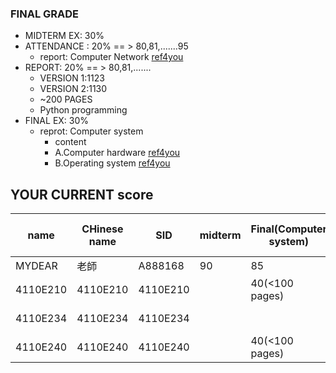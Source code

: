 ### FINAL GRADE
- MIDTERM EX: 30%
- ATTENDANCE : 20%  == > 80,81,.......95
  - report: Computer Network [ref4you](https://github.com/MyDearGreatTeacher/ComputerScience2022/tree/main/CourseMaterials/ComputerNetwork)
- REPORT:  20%  == > 80,81,.......
  - VERSION 1:1123
  - VERSION 2:1130
  - ~200 PAGES 
  - Python programming
- FINAL EX: 30% 
  - reprot: Computer system
    - content
    - A.Computer hardware [ref4you](https://github.com/MyDearGreatTeacher/ComputerScience2022/blob/main/CourseMaterials/ComputerHardware.md) 
    - B.Operating system  [ref4you](https://github.com/MyDearGreatTeacher/ComputerScience2022/blob/main/CourseMaterials/Operatingsystem.md)

## YOUR CURRENT score

| name |CHinese name| SID| midterm |Final(Computer system)| Python REPORT | Computer Network REPORT| PASS or not|
| -- | -- | -- | -- | -- | -- | -- | -- | 
| MYDEAR | 老師  | A888168 | 90 | 85 | 95 | 87 | PASS| 
| 4110E210| 4110E210 | 4110E210 |  | 40(<100 pages) | 90(200+ pages) |40(<100 pages) | | 
| 4110E234| 4110E234  | 4110E234 |  |  | 95(300- pages) | | | 
| 4110E240| 4110E240  | 4110E240 |  | 40(<100 pages) | 90(200pages) | 40(<100 pages) | | 

